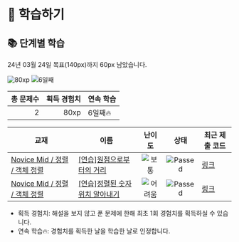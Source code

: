 # 📖 학습하기

## 📚 단계별 학습
24년 03월 24일 목표(140px)까지 60px 남았습니다.

![80xp](https://img.shields.io/badge/EXP-80xp-%235cb85c.svg?for-the-badge)
![6일째](https://img.shields.io/badge/연속학습-6일째-%23E34F26.svg?for-the-badge)

|총 문제수|획득 경험치|연속 학습|
|---:|---:|---|
2|80xp|6일째🔥|

|교재|이름|난이도|상태|최근 제출 코드|
|---|---|:---:|:---:|---|
|[Novice Mid / 정렬 / 객체 정렬](https://www.codetree.ai/missions?missionId=5)|[[연습]원점으로부터의 거리](https://www.codetree.ai/missions/5/problems/distance-from-origin)|![보통][medium]|![Passed][passed]|[링크](https://github.com/bnjjong/codetree-TILs/blob/main/240324/%EC%9B%90%EC%A0%90%EC%9C%BC%EB%A1%9C%EB%B6%80%ED%84%B0%EC%9D%98%20%EA%B1%B0%EB%A6%AC/distance-from-origin.java)|
|[Novice Mid / 정렬 / 객체 정렬](https://www.codetree.ai/missions?missionId=5)|[[연습]정렬된 숫자 위치 알아내기](https://www.codetree.ai/missions/5/problems/indices-of-sorted-array)|![어려움][hard]|![Passed][passed]|[링크](https://github.com/bnjjong/codetree-TILs/blob/main/240324/%EC%A0%95%EB%A0%AC%EB%90%9C%20%EC%88%AB%EC%9E%90%20%EC%9C%84%EC%B9%98%20%EC%95%8C%EC%95%84%EB%82%B4%EA%B8%B0/indices-of-sorted-array.java)|


* 획득 경험치: 해설을 보지 않고 푼 문제에 한해 최초 1회 경험치를 획득하실 수 있습니다.
* 연속 학습🔥: 경험치를 획득한 날을 학습한 날로 인정합니다.










[b5]: https://img.shields.io/badge/Bronze_5-%235D3E31.svg
[b4]: https://img.shields.io/badge/Bronze_4-%235D3E31.svg
[b3]: https://img.shields.io/badge/Bronze_3-%235D3E31.svg
[b2]: https://img.shields.io/badge/Bronze_2-%235D3E31.svg
[b1]: https://img.shields.io/badge/Bronze_1-%235D3E31.svg
[s5]: https://img.shields.io/badge/Silver_5-%23394960.svg
[s4]: https://img.shields.io/badge/Silver_4-%23394960.svg
[s3]: https://img.shields.io/badge/Silver_3-%23394960.svg
[s2]: https://img.shields.io/badge/Silver_2-%23394960.svg
[s1]: https://img.shields.io/badge/Silver_1-%23394960.svg
[g5]: https://img.shields.io/badge/Gold_5-%23FFC433.svg
[g4]: https://img.shields.io/badge/Gold_4-%23FFC433.svg
[g3]: https://img.shields.io/badge/Gold_3-%23FFC433.svg
[g2]: https://img.shields.io/badge/Gold_2-%23FFC433.svg
[g1]: https://img.shields.io/badge/Gold_1-%23FFC433.svg
[p5]: https://img.shields.io/badge/Platinum_5-%2376DDD8.svg
[p4]: https://img.shields.io/badge/Platinum_4-%2376DDD8.svg
[p3]: https://img.shields.io/badge/Platinum_3-%2376DDD8.svg
[p2]: https://img.shields.io/badge/Platinum_2-%2376DDD8.svg
[p1]: https://img.shields.io/badge/Platinum_1-%2376DDD8.svg
[passed]: https://img.shields.io/badge/Passed-%23009D27.svg
[failed]: https://img.shields.io/badge/Failed-%23D24D57.svg
[easy]: https://img.shields.io/badge/쉬움-%235cb85c.svg?for-the-badge
[medium]: https://img.shields.io/badge/보통-%23FFC433.svg?for-the-badge
[hard]: https://img.shields.io/badge/어려움-%23D24D57.svg?for-the-badge